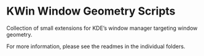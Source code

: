 # KWin Window Geometry Scripts

Collection of small extensions for KDE’s window manager targeting window geometry.

For more information, please see the readmes in the individual folders.
